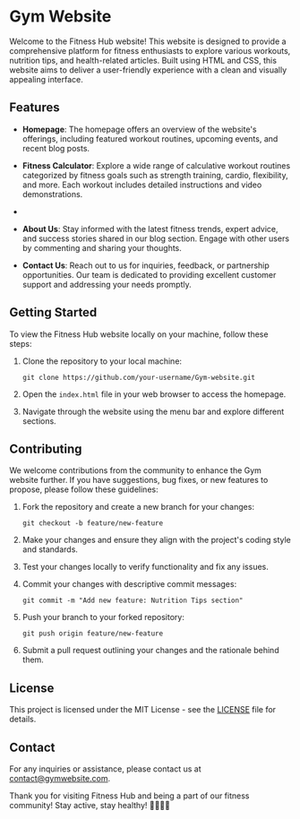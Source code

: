# Gym Website

Welcome to the Fitness Hub website! This website is designed to provide a comprehensive platform for fitness enthusiasts to explore various workouts, nutrition tips, and health-related articles. Built using HTML and CSS, this website aims to deliver a user-friendly experience with a clean and visually appealing interface.

## Features

- **Homepage**: The homepage offers an overview of the website's offerings, including featured workout routines, upcoming events, and recent blog posts.
  
- **Fitness Calculator**: Explore a wide range of calculative workout routines categorized by fitness goals such as strength training, cardio, flexibility, and more. Each workout includes detailed instructions and video demonstrations.
- 
- **About Us**: Stay informed with the latest fitness trends, expert advice, and success stories shared in our blog section. Engage with other users by commenting and sharing your thoughts.
    
- **Contact Us**: Reach out to us for inquiries, feedback, or partnership opportunities. Our team is dedicated to providing excellent customer support and addressing your needs promptly.

## Getting Started

To view the Fitness Hub website locally on your machine, follow these steps:

1. Clone the repository to your local machine:
   ```
   git clone https://github.com/your-username/Gym-website.git
   ```

2. Open the `index.html` file in your web browser to access the homepage.

3. Navigate through the website using the menu bar and explore different sections.

## Contributing

We welcome contributions from the community to enhance the Gym website further. If you have suggestions, bug fixes, or new features to propose, please follow these guidelines:

1. Fork the repository and create a new branch for your changes:
   ```
   git checkout -b feature/new-feature
   ```

2. Make your changes and ensure they align with the project's coding style and standards.

3. Test your changes locally to verify functionality and fix any issues.

4. Commit your changes with descriptive commit messages:
   ```
   git commit -m "Add new feature: Nutrition Tips section"
   ```

5. Push your branch to your forked repository:
   ```
   git push origin feature/new-feature
   ```

6. Submit a pull request outlining your changes and the rationale behind them.

## License

This project is licensed under the MIT License - see the [LICENSE](LICENSE) file for details.

## Contact

For any inquiries or assistance, please contact us at [contact@gymwebsite.com](mailto:contact@gymwebsite.com).

Thank you for visiting Fitness Hub and being a part of our fitness community! Stay active, stay healthy! 🏋️‍♂️💪🥦
